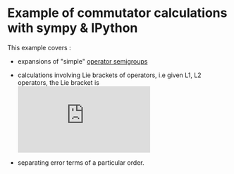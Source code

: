 Example of commutator calculations with sympy & IPython
========================================================

This example covers : 

* expansions of "simple" [operator semigroups](https://en.wikipedia.org/wiki/C0-semigroup)

* calculations involving Lie brackets of operators, i.e given L1, L2 operators, the Lie bracket is
  ![lie bracket](http://latex.codecogs.com/gif.latex?%5BL_1%2CL_2%5D%3DL_1L_2-L_2L_1)

* separating error terms of a particular order. 



